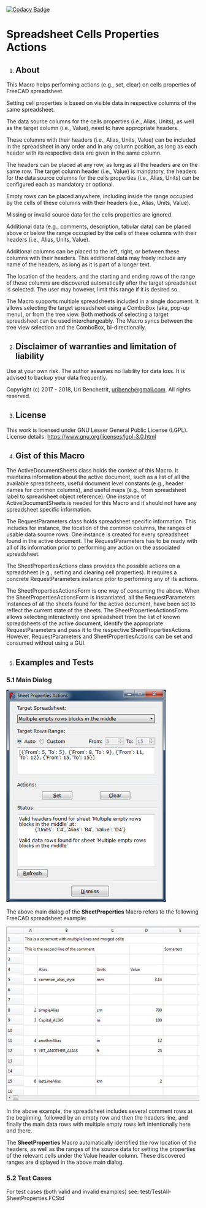 [![Codacy Badge](https://api.codacy.com/project/badge/Grade/ee4775d9ccc540c6bf7750d8490b2ed8)](https://www.codacy.com/app/uribench/SheetProperties)

Spreadsheet Cells Properties Actions
====================================

1. About
   -----
This Macro helps performing actions (e.g., set, clear) on cells properties
of FreeCAD spreadsheet.

Setting cell properties is based on visible data in respective columns of the
same spreadsheet.

The data source columns for the cells properties (i.e., Alias, Units), as
well as the target column (i.e., Value), need to have appropriate headers.

These columns with their headers (i.e., Alias, Units, Value) can be included
in the spreadsheet in any order and in any column position, as long as each
header with its respective data are given in the same column.

The headers can be placed at any row, as long as all the headers are on the
same row. The target column header (i.e., Value) is mandatory, the headers
for the data source columns for the cells properties (i.e., Alias, Units) can
be configured each as mandatory or optional.

Empty rows can be placed anywhere, including inside the range occupied by
the cells of these columns with their headers (i.e., Alias, Units, Value).

Missing or invalid source data for the cells properties are ignored.

Additional data (e.g., comments, description, tabular data) can be placed
above or below the range occupied by the cells of these columns with their
headers (i.e., Alias, Units, Value).

Additional columns can be placed to the left, right, or between these columns
with their headers. This additional data may freely include any name of the
headers, as long as it is part of a longer text.

The location of the headers, and the starting and ending rows of the range of
these columns are discovered automatically after the target spreadsheet is
selected. The user may however, limit this range if it is desired so.

The Macro supports multiple spreadsheets included in a single document. It
allows selecting the target spreadsheet using a ComboBox (aka, pop-up menu),
or from the tree view. Both methods of selecting a target spreadsheet can be
used interchangeably. The Macro syncs between the tree view selection and
the ComboBox, bi-directionally.

2. Disclaimer of warranties and limitation of liability
   ----------------------------------------------------
Use at your own risk. The author assumes no liability for data loss.
It is advised to backup your data frequently.

Copyright (c) 2017 - 2018, Uri Benchetrit, <uribench@gmail.com>.
All rights reserved.

3. License
   -------
This work is licensed under GNU Lesser General Public License (LGPL).  
License details:  https://www.gnu.org/licenses/lgpl-3.0.html

4. Gist of this Macro
   ------------------
The ActiveDocumentSheets class holds the context of this Macro. It maintains 
information about the active document, such as a list of all the available 
spreadsheets, useful document level constants (e.g., header names for common 
columns), and useful maps (e.g., from spreadsheet label to spreadsheet object 
reference). One instance of ActiveDocumentSheets is needed for this Macro and 
it should not have any spreadsheet specific information.

The RequestParameters class holds spreadsheet specific information. This 
includes for instance, the location of the common columns, the ranges of usable 
data source rows. One instance is created for every spreadsheet found in the 
active document. The RequestParameters has to be ready with all of its 
information prior to performing any action on the associated spreadsheet.

The SheetPropertiesActions class provides the possible actions on a spreadsheet 
(e.g., setting and clearing cell properties). It requires a concrete 
RequestParameters instance prior to performing any of its actions.

The SheetPropertiesActionsForm is one way of consuming the above. When the 
SheetPropertiesActionsForm is instantiated, all the RequestParameters instances 
of all the sheets found for the active document, have been set to reflect the 
current state of the sheets. The SheetPropertiesActionsForm allows selecting 
interactively one spreadsheet from the list of known spreadsheets of the active 
document, identify the appropriate RequestParameters and pass it to the respective 
SheetPropertiesActions. However, RequestParameters and SheetPropertiesActions can 
be set and consumed without using a GUI.

5. Examples and Tests
   ------------------
### 5.1 Main Dialog

![MainDialogScreenShot.jpg](assets/MainDialogScreenShot.jpg)

The above main dialog of the **SheetProperties** Macro refers to the following 
FreeCAD spreadsheet example:

![Multiple empty rows blocks in the middle.jpg](assets/MultipleEmptyRowsBlocksInTheMiddle.jpg)

In the above example, the spreadsheet includes several comment rows at the beginning, 
followed by an empty row and then the headers line, and finally the main data rows with 
multiple empty rows left intentionally here and there.

The **SheetProperties** Macro automatically identified the row location of the headers, 
as well as the ranges of the source data for setting the properties of the relevant cells 
under the Value header column. These discovered ranges are displayed in the above main dialog.

### 5.2 Test Cases

For test cases (both valid and invalid examples) see: test/TestAll-SheetProperties.FCStd